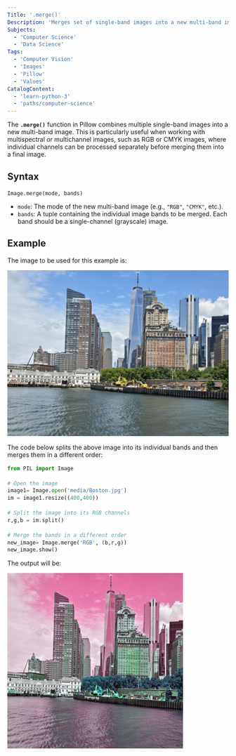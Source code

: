 ```yaml
---
Title: '.merge()'
Description: 'Merges set of single-band images into a new multi-band image.'
Subjects:
  - 'Computer Science'
  - 'Data Science'
Tags:
  - 'Computer Vision'
  - 'Images'
  - 'Pillow'
  - 'Values'
CatalogContent:
  - 'learn-python-3'
  - 'paths/computer-science'
---
```


The **`.merge()`** function in Pillow combines multiple single-band images into a new multi-band image. This is particularly useful when working with multispectral or multichannel images, such as RGB or CMYK images, where individual channels can be processed separately before merging them into a final image.

## Syntax

```pseudo
Image.merge(mode, bands)
```

- `mode`: The mode of the new multi-band image (e.g., `"RGB"`, `"CMYK"`, etc.).
- `bands`: A tuple containing the individual image bands to be merged. Each band should be a single-channel (grayscale) image.

## Example

The image to be used for this example is:

![Boston Skyline](https://raw.githubusercontent.com/Codecademy/docs/main/media/Boston.jpg)

The code below splits the above image into its individual bands and then merges them in a different order:

```py
from PIL import Image

# Open the image
image1= Image.open('media/Boston.jpg')
im = image1.resize((400,400))

# Split the image into its RGB channels
r,g,b = im.split()

# Merge the bands in a different order
new_image= Image.merge('RGB', (b,r,g))
new_image.show()
```

The output will be:

![Merged Boston Skyline](https://raw.githubusercontent.com/Codecademy/docs/main/media/merged-boston.png)
